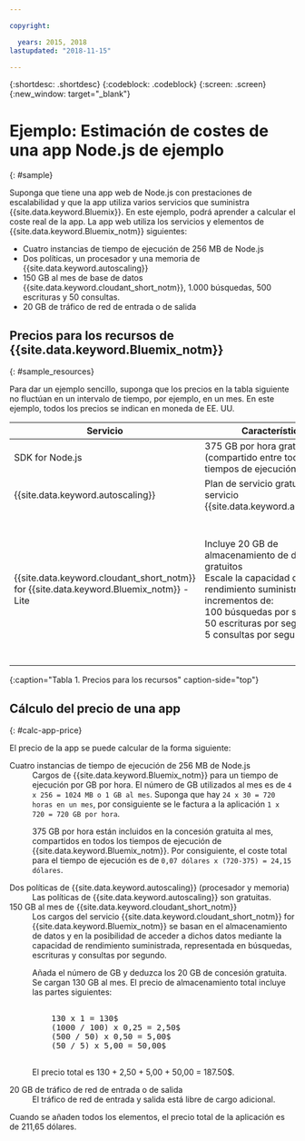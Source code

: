 ```yaml
---

copyright:

  years: 2015, 2018
lastupdated: "2018-11-15"

---
```


{:shortdesc: .shortdesc}
{:codeblock: .codeblock}
{:screen: .screen}
{:new_window: target="_blank"}

# Ejemplo: Estimación de costes de una app Node.js de ejemplo
{: #sample}

Suponga que tiene una app web de Node.js con prestaciones de escalabilidad y que la app utiliza varios servicios que suministra {{site.data.keyword.Bluemix}}. En este ejemplo, podrá aprender a calcular el coste real de la app. La app web utiliza los servicios y elementos de {{site.data.keyword.Bluemix_notm}} siguientes:

* Cuatro instancias de tiempo de ejecución de 256 MB de Node.js
* Dos políticas, un procesador y una memoria de {{site.data.keyword.autoscaling}}
* 150 GB al mes de base de datos {{site.data.keyword.cloudant_short_notm}}, 1.000 búsquedas, 500 escrituras y 50 consultas. 
* 20 GB de tráfico de red de entrada o de salida


## Precios para los recursos de {{site.data.keyword.Bluemix_notm}}
{: #sample_resources}

Para dar un ejemplo sencillo, suponga que los precios en la tabla siguiente no fluctúan en un intervalo de tiempo, por ejemplo, en un mes. En este ejemplo, todos los precios se indican en moneda de EE. UU.

|Servicio |	Características |	Precio |
|--------|-----------|--------|
|SDK for Node.js |	375 GB por hora gratuito al mes (compartido entre todos los tiempos de ejecución) |	0,07 USD/GB por hora|
|{{site.data.keyword.autoscaling}} |	Plan de servicio gratuito para el servicio {{site.data.keyword.autoscaling}} |	Gratuito|
|{{site.data.keyword.cloudant_short_notm}} for {{site.data.keyword.Bluemix_notm}} - Lite| Incluye 20 GB de almacenamiento de datos gratuitos</br>Escale la capacidad de rendimiento suministrada en incrementos de:</br>100 búsquedas por segundo</br>50 escrituras por segundo</br>5 consultas por segundo | 1,00 USD/GB de almacenamiento de datos</br>0,25 USD/Búsqueda por segundo</br>0,50 USD/Escritura por segundo</br>5,00 USD/Consulta por segundo |
{:caption="Tabla 1. Precios para los recursos" caption-side="top"}


## Cálculo del precio de una app
{: #calc-app-price}

El precio de la app se puede calcular de la forma siguiente:

<dl>
<dt>Cuatro instancias de tiempo de ejecución de 256 MB de Node.js</dt>
<dd>Cargos de {{site.data.keyword.Bluemix_notm}} para un tiempo de ejecución por GB por hora. El número de GB utilizados al mes es de <code>4 x 256 = 1024 MB o 1 GB al mes</code>. Suponga que hay <code>24 x 30 = 720 horas en un mes</code>, por consiguiente se le factura a la aplicación <code>1 x 720 = 720 GB por hora</code>.
<p>
375 GB por hora están incluidos en la concesión gratuita al mes, compartidos en todos los tiempos de ejecución de {{site.data.keyword.Bluemix_notm}}. Por consiguiente, el coste total para el tiempo de ejecución es de <code>0,07 dólares x (720-375) = 24,15 dólares</code>.</p></dd>

<dt>Dos políticas de {{site.data.keyword.autoscaling}} (procesador y memoria)</dt>
<dd>Las políticas de {{site.data.keyword.autoscaling}} son gratuitas.</dd>

<dt>150 GB al mes de {{site.data.keyword.cloudant_short_notm}}</dt>
<dd>Los cargos del servicio {{site.data.keyword.cloudant_short_notm}} for {{site.data.keyword.Bluemix_notm}} se basan en el almacenamiento de datos y en la posibilidad de acceder a dichos datos mediante la capacidad de rendimiento suministrada, representada en búsquedas, escrituras y consultas por segundo. 
<p>
Añada el número de GB y deduzca los 20 GB de concesión gratuita. Se cargan 130 GB al mes. El precio de almacenamiento total incluye las partes siguientes:</p>
<pre class="codeblock">
<codeblock>
    130 x 1 = 130$
    (1000 / 100) x 0,25 = 2,50$
    (500 / 50) x 0,50 = 5,00$
    (50 / 5) x 5,00 = 50,00$
</codeblock>
</pre>
<p>
El precio total es 130 + 2,50 + 5,00 + 50,00 = 187.50$.</p></dd>

<dt>20 GB de tráfico de red de entrada o de salida</dt>
<dd>El tráfico de red de entrada y salida está libre de cargo adicional.</dd>

</dl>

Cuando se añaden todos los elementos, el precio total de la aplicación es de 211,65 dólares.
